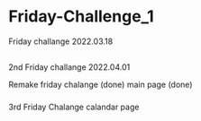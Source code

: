 # Friday-Challenge_1
Friday challange 2022.03.18
 ##
 2nd Friday challange 2022.04.01

Remake friday chalange (done)
main page (done)
###
3rd Friday Chalange calandar page


<a href="https://xelderx.github.io/Friday-Challenge_1/index.html"></a>

